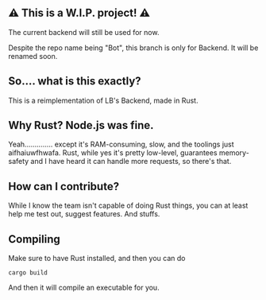 ## :warning: This is a W.I.P. project! :warning:
The current backend will still be used for now.
  
Despite the repo name being "Bot", this branch is only for Backend. It will be renamed soon.
## So.... what is this exactly?
This is a reimplementation of LB's Backend, made in Rust.
## Why Rust? Node.js was fine.
Yeah.............. except it's RAM-consuming, slow, and the toolings just aifhaiuwfhwafa.
Rust, while yes it's pretty low-level, guarantees memory-safety and I have heard it can handle more requests, so there's that.
## How can I contribute?
While I know the team isn't capable of doing Rust things, you can at least help me test out, suggest features. And stuffs.
## Compiling
Make sure to have Rust installed, and then you can do
  
` cargo build `
  
And then it will compile an executable for you.
